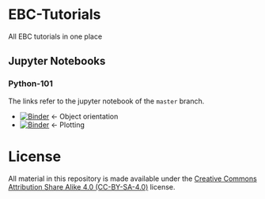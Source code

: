 # EBC-Tutorials
All EBC tutorials in one place

## Jupyter Notebooks

### Python-101
The links refer to the jupyter notebook of the `master` branch.

- [![Binder](https://mybinder.org/badge_logo.svg)](https://mybinder.org/v2/gh/RWTH-EBC/EBC-Tutorials/master?filepath=EBC-Python-101%2FObjectOrientation.ipynb) <- Object orientation 
- [![Binder](https://mybinder.org/badge_logo.svg)](https://mybinder.org/v2/gh/RWTH-EBC/EBC-Tutorials/master?filepath=EBC-Python-101%2FPlotting.ipynb) <- Plotting

# License
All material in this repository is made available under the [Creative Commons Attribution Share Alike 4.0 (CC-BY-SA-4.0)](https://creativecommons.org/licenses/by-sa/4.0/) license.
